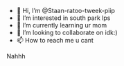 - 👋 Hi, I’m @Staan-ratoo-tweek-piip
- 👀 I’m interested in south park lps 
- 🌱 I’m currently learning ur mom
- 💞️ I’m looking to collaborate on idk:)
- 📫 How to reach me u cant

<!---
Staan-ratoo-tweek-piip/Staan-ratoo-tweek-piip is a ✨ special ✨ repository because its `README.md` (this file) appears on your GitHub profile.
You can click the Preview link to take a look at your changes.
--->
Nahhh 
